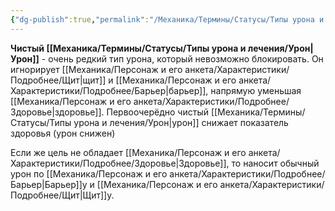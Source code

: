 ```yaml
---
{"dg-publish":true,"permalink":"/Механика/Термины/Статусы/Типы урона и лечения/Подробнее/Чистый урон/","noteIcon":"","created":"2025-10-12T10:43:42.965+03:00","updated":"2025-09-24T19:06:29.172+03:00"}
---
```




**Чистый [[Механика/Термины/Статусы/Типы урона и лечения/Урон\|Урон]]** - очень редкий тип урона, который невозможно блокировать. Он игнорирует [[Механика/Персонаж и его анкета/Характеристики/Подробнее/Щит\|щит]] и [[Механика/Персонаж и его анкета/Характеристики/Подробнее/Барьер\|барьер]], напрямую уменьшая [[Механика/Персонаж и его анкета/Характеристики/Подробнее/Здоровье\|здоровье]]. 
Первоочерёдно чистый [[Механика/Термины/Статусы/Типы урона и лечения/Урон\|урон]] снижает показатель здоровья (урон снижен)

Если же цель не обладает [[Механика/Персонаж и его анкета/Характеристики/Подробнее/Здоровье\|Здоровье]], то наносит обычный урон по [[Механика/Персонаж и его анкета/Характеристики/Подробнее/Барьер\|Барьер]]у и [[Механика/Персонаж и его анкета/Характеристики/Подробнее/Щит\|Щит]]у. 